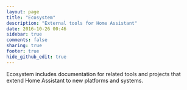 ```yaml
---
layout: page
title: "Ecosystem"
description: "External tools for Home Assistant"
date: 2016-10-26 00:46
sidebar: true
comments: false
sharing: true
footer: true
hide_github_edit: true
---
```


Ecosystem includes documentation for related tools and projects that extend Home Assistant to new platforms and systems.

